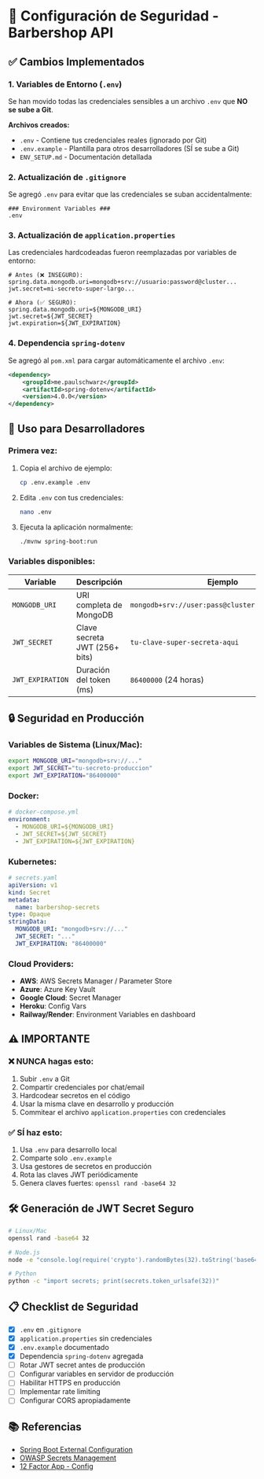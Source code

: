 # 🔐 Configuración de Seguridad - Barbershop API

## ✅ Cambios Implementados

### 1. Variables de Entorno (`.env`)

Se han movido todas las credenciales sensibles a un archivo `.env` que **NO se sube a Git**.

**Archivos creados:**
- `.env` - Contiene tus credenciales reales (ignorado por Git)
- `.env.example` - Plantilla para otros desarrolladores (SÍ se sube a Git)
- `ENV_SETUP.md` - Documentación detallada

### 2. Actualización de `.gitignore`

Se agregó `.env` para evitar que las credenciales se suban accidentalmente:

```gitignore
### Environment Variables ###
.env
```

### 3. Actualización de `application.properties`

Las credenciales hardcodeadas fueron reemplazadas por variables de entorno:

```properties
# Antes (❌ INSEGURO):
spring.data.mongodb.uri=mongodb+srv://usuario:password@cluster...
jwt.secret=mi-secreto-super-largo...

# Ahora (✅ SEGURO):
spring.data.mongodb.uri=${MONGODB_URI}
jwt.secret=${JWT_SECRET}
jwt.expiration=${JWT_EXPIRATION}
```

### 4. Dependencia `spring-dotenv`

Se agregó al `pom.xml` para cargar automáticamente el archivo `.env`:

```xml
<dependency>
    <groupId>me.paulschwarz</groupId>
    <artifactId>spring-dotenv</artifactId>
    <version>4.0.0</version>
</dependency>
```

## 🚀 Uso para Desarrolladores

### Primera vez:

1. Copia el archivo de ejemplo:
   ```bash
   cp .env.example .env
   ```

2. Edita `.env` con tus credenciales:
   ```bash
   nano .env
   ```

3. Ejecuta la aplicación normalmente:
   ```bash
   ./mvnw spring-boot:run
   ```

### Variables disponibles:

| Variable | Descripción | Ejemplo |
|----------|-------------|---------|
| `MONGODB_URI` | URI completa de MongoDB | `mongodb+srv://user:pass@cluster.mongodb.net/db` |
| `JWT_SECRET` | Clave secreta JWT (256+ bits) | `tu-clave-super-secreta-aqui` |
| `JWT_EXPIRATION` | Duración del token (ms) | `86400000` (24 horas) |

## 🔒 Seguridad en Producción

### Variables de Sistema (Linux/Mac):

```bash
export MONGODB_URI="mongodb+srv://..."
export JWT_SECRET="tu-secreto-produccion"
export JWT_EXPIRATION="86400000"
```

### Docker:

```yaml
# docker-compose.yml
environment:
  - MONGODB_URI=${MONGODB_URI}
  - JWT_SECRET=${JWT_SECRET}
  - JWT_EXPIRATION=${JWT_EXPIRATION}
```

### Kubernetes:

```yaml
# secrets.yaml
apiVersion: v1
kind: Secret
metadata:
  name: barbershop-secrets
type: Opaque
stringData:
  MONGODB_URI: "mongodb+srv://..."
  JWT_SECRET: "..."
  JWT_EXPIRATION: "86400000"
```

### Cloud Providers:

- **AWS**: AWS Secrets Manager / Parameter Store
- **Azure**: Azure Key Vault
- **Google Cloud**: Secret Manager
- **Heroku**: Config Vars
- **Railway/Render**: Environment Variables en dashboard

## ⚠️ IMPORTANTE

### ❌ NUNCA hagas esto:

1. Subir `.env` a Git
2. Compartir credenciales por chat/email
3. Hardcodear secretos en el código
4. Usar la misma clave en desarrollo y producción
5. Commitear el archivo `application.properties` con credenciales

### ✅ SÍ haz esto:

1. Usa `.env` para desarrollo local
2. Comparte solo `.env.example`
3. Usa gestores de secretos en producción
4. Rota las claves JWT periódicamente
5. Genera claves fuertes: `openssl rand -base64 32`

## 🛠️ Generación de JWT Secret Seguro

```bash
# Linux/Mac
openssl rand -base64 32

# Node.js
node -e "console.log(require('crypto').randomBytes(32).toString('base64'))"

# Python
python -c "import secrets; print(secrets.token_urlsafe(32))"
```

## 📋 Checklist de Seguridad

- [x] `.env` en `.gitignore`
- [x] `application.properties` sin credenciales
- [x] `.env.example` documentado
- [x] Dependencia `spring-dotenv` agregada
- [ ] Rotar JWT secret antes de producción
- [ ] Configurar variables en servidor de producción
- [ ] Habilitar HTTPS en producción
- [ ] Implementar rate limiting
- [ ] Configurar CORS apropiadamente

## 📚 Referencias

- [Spring Boot External Configuration](https://docs.spring.io/spring-boot/reference/features/external-config.html)
- [OWASP Secrets Management](https://cheatsheetseries.owasp.org/cheatsheets/Secrets_Management_Cheat_Sheet.html)
- [12 Factor App - Config](https://12factor.net/config)
